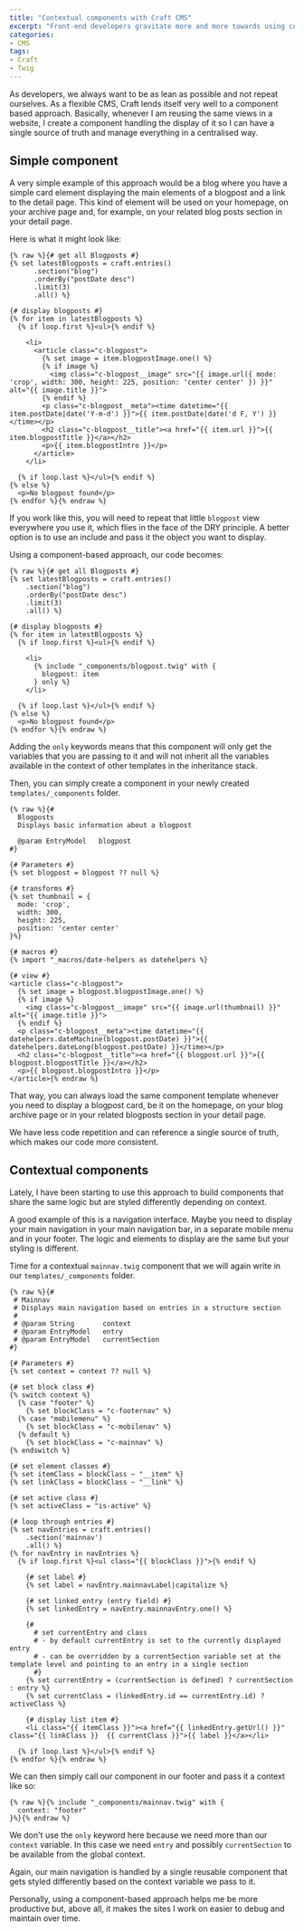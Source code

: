 ```yaml
---
title: "Contextual components with Craft CMS"
excerpt: "Front-end developers gravitate more and more towards using components these days. Here is a simple approach to reuse the logic of a component in Craft CMS while adjusting its styling depending on context."
categories:
- CMS
tags:
- Craft
- Twig
---
```


As developers, we always want to be as lean as possible and not repeat ourselves. As a flexible CMS, Craft lends itself very well to a component based approach. Basically, whenever I am reusing the same views in a website, I create a component handling the display of it so I can have a single source of truth and manage everything in a centralised way.

## Simple component

A very simple example of this approach would be a blog where you have a simple card element displaying the main elements of a blogpost and a link to the detail page. This kind of element will be used on your homepage, on your archive page and, for example, on your related blog posts section in your detail page.

Here is what it might look like:

```twig
{% raw %}{# get all Blogposts #}
{% set latestBlogposts = craft.entries()
      .section("blog")
      .orderBy("postDate desc")
      .limit(3)
      .all() %}

{# display blogposts #}
{% for item in latestBlogposts %}
  {% if loop.first %}<ul>{% endif %}

    <li>
      <article class="c-blogpost">
        {% set image = item.blogpostImage.one() %}
        {% if image %}
          <img class="c-blogpost__image" src="{{ image.url({ mode: 'crop', width: 300, height: 225, position: 'center center' }) }}" alt="{{ image.title }}">
        {% endif %}
        <p class="c-blogpost__meta"><time datetime="{{ item.postDate|date('Y-m-d') }}">{{ item.postDate|date('d F, Y') }}</time></p>
        <h2 class="c-blogpost__title"><a href="{{ item.url }}">{{ item.blogpostTitle }}</a></h2>
        <p>{{ item.blogpostIntro }}</p>
      </article>
    </li>

  {% if loop.last %}</ul>{% endif %}
{% else %}
  <p>No blogpost found</p>
{% endfor %}{% endraw %}
```

If you work like this, you will need to repeat that little `blogpost` view everywhere you use it, which flies in the face of the DRY principle. A better option is to use an include and pass it the object you want to display.

Using a component-based approach, our code becomes:

```twig
{% raw %}{# get all Blogposts #}
{% set latestBlogposts = craft.entries()
    .section("blog")
    .orderBy("postDate desc")
    .limit(3)
    .all() %}

{# display blogposts #}
{% for item in latestBlogposts %}
  {% if loop.first %}<ul>{% endif %}

    <li>
      {% include "_components/blogpost.twig" with {
        blogpost: item
      } only %}
    </li>

  {% if loop.last %}</ul>{% endif %}
{% else %}
  <p>No blogpost found</p>
{% endfor %}{% endraw %}
```

Adding the `only` keywords means that this component will only get the variables that you are passing to it and will not inherit all the variables available in the context of other templates in the inheritance stack.

Then, you can simply create a component in your newly created `templates/_components` folder.

```twig
{% raw %}{#
  Blogposts
  Displays basic information about a blogpost

  @param EntryModel   blogpost
#}

{# Parameters #}
{% set blogpost = blogpost ?? null %}

{# transforms #}
{% set thumbnail = {
  mode: 'crop',
  width: 300,
  height: 225,
  position: 'center center'
}%}

{# macros #}
{% import "_macros/date-helpers as datehelpers %}

{# view #}
<article class="c-blogpost">
  {% set image = blogpost.blogpostImage.one() %}
  {% if image %}
    <img class="c-blogpost__image" src="{{ image.url(thumbnail) }}" alt="{{ image.title }}">
  {% endif %}
  <p class="c-blogpost__meta"><time datetime="{{ datehelpers.dateMachine(blogpost.postDate) }}">{{ datehelpers.dateLong(blogpost.postDate) }}</time></p>
  <h2 class="c-blogpost__title"><a href="{{ blogpost.url }}">{{ blogpost.blogpostTitle }}</a></h2>
  <p>{{ blogpost.blogpostIntro }}</p>
</article>{% endraw %}
```

That way, you can always load the same component template whenever you need to display a blogpost card, be it on the homepage, on your blog archive page or in your related blogposts section in your detail page.

We have less code repetition and can reference a single source of truth, which makes our code more consistent.

## Contextual components

Lately, I have been starting to use this approach to build components that share the same logic but are styled differently depending on context.

A good example of this is a navigation interface. Maybe you need to display your main navigation in your main navigation bar, in a separate mobile menu and in your footer. The logic and elements to display are the same but your styling is different.

Time for a contextual `mainnav.twig` component that we will again write in our `templates/_components` folder.

```twig
{% raw %}{#
 # Mainnav
 # Displays main navigation based on entries in a structure section
 #
 # @param String       context
 # @param EntryModel   entry
 # @param EntryModel   currentSection
#}

{# Parameters #}
{% set context = context ?? null %}

{# set block class #}
{% switch context %}
  {% case "footer" %}
    {% set blockClass = "c-footernav" %}
  {% case "mobilemenu" %}
    {% set blockClass = "c-mobilenav" %}
  {% default %}
    {% set blockClass = "c-mainnav" %}
{% endswitch %}

{# set element classes #}
{% set itemClass = blockClass ~ "__item" %}
{% set linkClass = blockClass ~ "__link" %}

{# set active class #}
{% set activeClass = "is-active" %}

{# loop through entries #}
{% set navEntries = craft.entries()
    .section('mainnav')
    .all() %}
{% for navEntry in navEntries %}
  {% if loop.first %}<ul class="{{ blockClass }}">{% endif %}

    {# set label #}
    {% set label = navEntry.mainnavLabel|capitalize %}

    {# set linked entry (entry field) #}
    {% set linkedEntry = navEntry.mainnavEntry.one() %}

    {#
      # set currentEntry and class
      # - by default currentEntry is set to the currently displayed entry
      # - can be overridden by a currentSection variable set at the template level and pointing to an entry in a single section
      #}
    {% set currentEntry = (currentSection is defined) ? currentSection : entry %}
    {% set currentClass = (linkedEntry.id == currentEntry.id) ? activeClass %}

    {# display list item #}
    <li class="{{ itemClass }}"><a href="{{ linkedEntry.getUrl() }}" class="{{ linkClass }}  {{ currentClass }}">{{ label }}</a></li>

  {% if loop.last %}</ul>{% endif %}
{% endfor %}{% endraw %}
```

We can then simply call our component in our footer and pass it a context like so:

```twig
{% raw %}{% include "_components/mainnav.twig" with {
  context: "footer"
}%}{% endraw %}
```

We don't use the `only` keyword here because we need more than our `context` variable. In this case we need `entry` and possibly `currentSection` to be available from the global context.

Again, our main navigation is handled by a single reusable component that gets styled differently based on the context variable we pass to it.

Personally, using a component-based approach helps me be more productive but, above all, it makes the sites I work on easier to debug and maintain over time.
